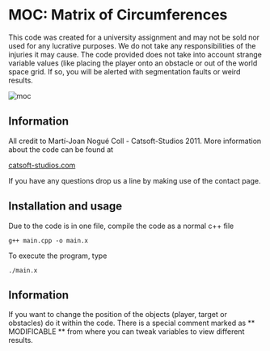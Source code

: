 
MOC: Matrix of Circumferences
=============================

This code was created for a university assignment and may not be sold nor used for any lucrative purposes. We do not take any responsibilities of the injuries it may cause.
The code provided does not take into account strange variable values (like placing the player onto an obstacle or out of the world space grid. If so, you will be alerted with segmentation faults or weird results.

![moc](https://raw.github.com/mnogue/MOC/master/readme/moc.png)

Information
-----------

All credit to Martí-Joan Nogué Coll - Catsoft-Studios 2011.
More information about the code can be found at

[catsoft-studios.com][1]

If you have any questions drop us a line by making use of the contact page.

Installation and usage
----------------------

Due to the code is in one file, compile the code as a normal c++ file

	g++ main.cpp -o main.x

To execute the program, type

	./main.x

Information
-----------

If you want to change the position of the objects (player, target or obstacles) do it within the code. There is a special comment marked as ** MODIFICABLE ** from where you can tweak variables to view different results.

[1]: http://catsoft-studios.com
